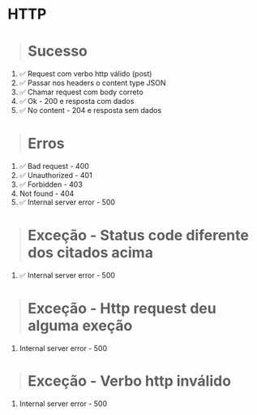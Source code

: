# HTTP

> # Sucesso
1. ✅ Request com verbo http válido (post)
2. ✅ Passar nos headers o content type JSON
3. ✅ Chamar request com body correto
4. ✅ Ok - 200 e resposta com dados
5. ✅ No content - 204 e resposta sem dados

> # Erros
1. ✅ Bad request - 400
2. ✅ Unauthorized - 401
3. ✅ Forbidden - 403
4. Not found - 404
5. ✅ Internal server error - 500

> # Exceção - Status code diferente dos citados acima
1. ✅ Internal server error - 500

> # Exceção - Http request deu alguma exeção
1. Internal server error - 500

> # Exceção - Verbo http inválido
1. Internal server error - 500